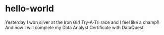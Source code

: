 # hello-world

Yesterday I won silver at the Iron Girl Try-A-Tri race and I feel like a champ!!
And now I will complete my Data Analyst Certificate with DataQuest
